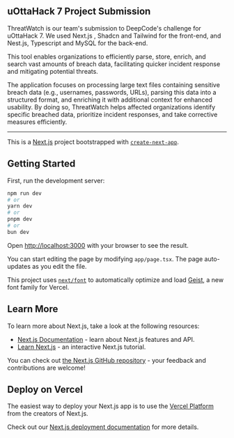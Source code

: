 ## uOttaHack 7 Project Submission

ThreatWatch is our team's submission to DeepCode's challenge for uOttaHack 7. We used Next.js , Shadcn and Tailwind for the front-end, and Nest.js, Typescript and MySQL for the back-end.

This tool enables organizations to efficiently parse, store, enrich, and search vast amounts of breach data, facilitating quicker incident response and mitigating potential threats.

The application focuses on processing large text files containing sensitive breach data (e.g., usernames, passwords, URLs), parsing this data into a structured format, and enriching it with additional context for enhanced usability. By doing so, ThreatWatch helps affected organizations identify specific breached data, prioritize incident responses, and take corrective measures efficiently.

--------
This is a [Next.js](https://nextjs.org) project bootstrapped with [`create-next-app`](https://nextjs.org/docs/app/api-reference/cli/create-next-app).

## Getting Started

First, run the development server:

```bash
npm run dev
# or
yarn dev
# or
pnpm dev
# or
bun dev
```

Open [http://localhost:3000](http://localhost:3000) with your browser to see the result.

You can start editing the page by modifying `app/page.tsx`. The page auto-updates as you edit the file.

This project uses [`next/font`](https://nextjs.org/docs/app/building-your-application/optimizing/fonts) to automatically optimize and load [Geist](https://vercel.com/font), a new font family for Vercel.

## Learn More

To learn more about Next.js, take a look at the following resources:

- [Next.js Documentation](https://nextjs.org/docs) - learn about Next.js features and API.
- [Learn Next.js](https://nextjs.org/learn) - an interactive Next.js tutorial.

You can check out [the Next.js GitHub repository](https://github.com/vercel/next.js) - your feedback and contributions are welcome!

## Deploy on Vercel

The easiest way to deploy your Next.js app is to use the [Vercel Platform](https://vercel.com/new?utm_medium=default-template&filter=next.js&utm_source=create-next-app&utm_campaign=create-next-app-readme) from the creators of Next.js.

Check out our [Next.js deployment documentation](https://nextjs.org/docs/app/building-your-application/deploying) for more details.
